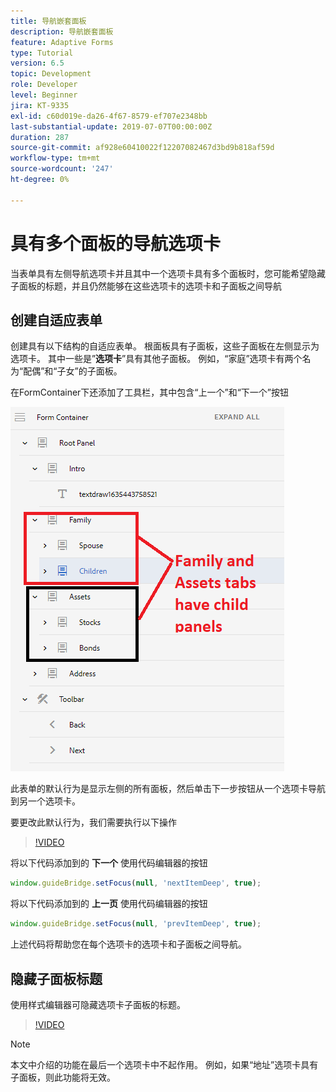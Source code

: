 ```yaml
---
title: 导航嵌套面板
description: 导航嵌套面板
feature: Adaptive Forms
type: Tutorial
version: 6.5
topic: Development
role: Developer
level: Beginner
jira: KT-9335
exl-id: c60d019e-da26-4f67-8579-ef707e2348bb
last-substantial-update: 2019-07-07T00:00:00Z
duration: 287
source-git-commit: af928e60410022f12207082467d3bd9b818af59d
workflow-type: tm+mt
source-wordcount: '247'
ht-degree: 0%

---
```


# 具有多个面板的导航选项卡

当表单具有左侧导航选项卡并且其中一个选项卡具有多个面板时，您可能希望隐藏子面板的标题，并且仍然能够在这些选项卡的选项卡和子面板之间导航

## 创建自适应表单

创建具有以下结构的自适应表单。 根面板具有子面板，这些子面板在左侧显示为选项卡。 其中一些是”**选项卡**”具有其他子面板。 例如，“家庭”选项卡有两个名为“配偶”和“子女”的子面板。

在FormContainer下还添加了工具栏，其中包含“上一个”和“下一个”按钮

![工具栏间距](assets/multiple-panels.png)



此表单的默认行为是显示左侧的所有面板，然后单击下一步按钮从一个选项卡导航到另一个选项卡。

要更改此默认行为，我们需要执行以下操作

>[!VIDEO](https://video.tv.adobe.com/v/338369?quality=12&learn=on)


将以下代码添加到的 **下一个** 使用代码编辑器的按钮

```javascript
window.guideBridge.setFocus(null, 'nextItemDeep', true);
```

将以下代码添加到的 **上一页** 使用代码编辑器的按钮

```javascript
window.guideBridge.setFocus(null, 'prevItemDeep', true);
```

上述代码将帮助您在每个选项卡的选项卡和子面板之间导航。

## 隐藏子面板标题

使用样式编辑器可隐藏选项卡子面板的标题。

>[!VIDEO](https://video.tv.adobe.com/v/338370?quality=12&learn=on)

>[!NOTE]
>
>本文中介绍的功能在最后一个选项卡中不起作用。 例如，如果“地址”选项卡具有子面板，则此功能将无效。
